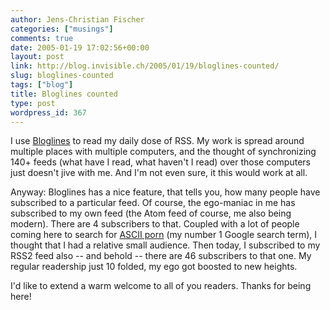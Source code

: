 ```yaml
---
author: Jens-Christian Fischer
categories: ["musings"]
comments: true
date: 2005-01-19 17:02:56+00:00
layout: post
link: http://blog.invisible.ch/2005/01/19/bloglines-counted/
slug: bloglines-counted
tags: ["blog"]
title: Bloglines counted
type: post
wordpress_id: 367
---
```


I use [Bloglines][1] to read my daily dose of RSS. My work is spread around multiple places with multiple computers, and the thought of synchronizing 140+ feeds (what have I read, what haven't I read) over those computers just doesn't jive with me. And I'm not even sure, it this would work at all.

Anyway: Bloglines has a nice feature, that tells you, how many people have subscribed to a particular feed. Of course, the ego-maniac in me has subscribed to my own feed (the Atom feed of course, me also being modern). There are 4 subscribers to that. Coupled with a lot of people coming here to search for [ASCII porn][2] (my number 1 Google search term), I thought that I had a relative small audience. Then today, I subscribed to my RSS2 feed also -- and behold -- there are 46 subscribers to that one. My regular readership just 10 folded, my ego got boosted to new heights.

I'd like to extend a warm welcome to all of you readers. Thanks for being here!


[1]: http://www.bloglines.com
[2]: http://blog.invisible.ch/archives/000115.html
